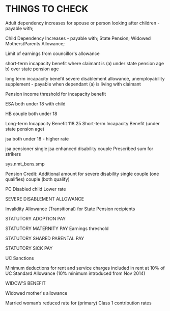 # THINGS TO CHECK

Adult dependency increases for spouse or person looking after
children - payable with;

Child Dependency Increases - payable with;
State Pension; Widowed Mothers/Parents Allowance;

Limit of earnings from councillor's allowance

short-term incapacity benefit where claimant is
(a) under state pension age
b) over state pension age

long term incapacity benefit
severe disablement allowance, unemployability
supplement - payable when dependant
(a) is living with claimant

Pension income threshold for incapacity benefit

ESA both under 18 with child

HB couple both under 18

Long-term Incapacity Benefit 118.25
Short-term Incapacity Benefit (under state pension age)

jsa both under 18 - higher rate

jsa pensioner single
jsa enhanced disability couple 
Prescribed sum for strikers

sys.nmt_bens.smp

Pension Credit: Additional amount for severe disability
single
couple (one qualifies)
couple (both qualify)

PC Disabled child
Lower rate

SEVERE DISABLEMENT ALLOWANCE

Invalidity Allowance (Transitional) for State Pension recipients

STATUTORY ADOPTION PAY

STATUTORY MATERNITY PAY
Earnings threshold

STATUTORY SHARED PARENTAL PAY

STATUTORY SICK PAY

UC Sanctions

Minimum deductions for rent and service charges included in rent at 10% of
UC Standard Allowance (10% minimum introduced from Nov 2014)

WIDOW'S BENEFIT

Widowed mother's allowance

Married woman’s reduced rate for (primary) Class 1 contribution rates